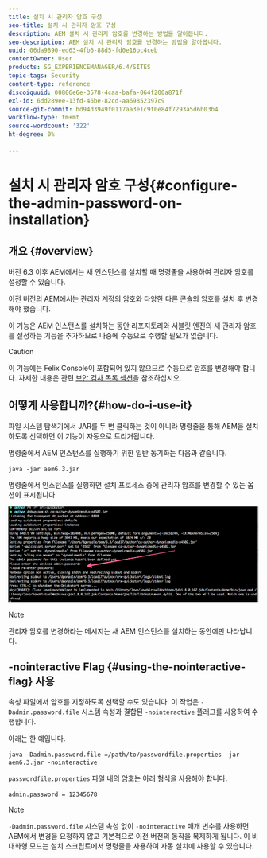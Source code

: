 ```yaml
---
title: 설치 시 관리자 암호 구성
seo-title: 설치 시 관리자 암호 구성
description: AEM 설치 시 관리자 암호를 변경하는 방법을 알아봅니다.
seo-description: AEM 설치 시 관리자 암호를 변경하는 방법을 알아봅니다.
uuid: 06da9890-ed63-4fb6-88d5-fd0e16bc4ceb
contentOwner: User
products: SG_EXPERIENCEMANAGER/6.4/SITES
topic-tags: Security
content-type: reference
discoiquuid: 00806e6e-3578-4caa-bafa-064f200a871f
exl-id: 6dd289ee-13fd-46be-82cd-aa69852397c9
source-git-commit: bd94d3949f0117aa3e1c9f0e84f7293a5d6b03b4
workflow-type: tm+mt
source-wordcount: '322'
ht-degree: 0%

---
```


# 설치 시 관리자 암호 구성{#configure-the-admin-password-on-installation}

## 개요 {#overview}

버전 6.3 이후 AEM에서는 새 인스턴스를 설치할 때 명령줄을 사용하여 관리자 암호를 설정할 수 있습니다.

이전 버전의 AEM에서는 관리자 계정의 암호와 다양한 다른 콘솔의 암호를 설치 후 변경해야 했습니다.

이 기능은 AEM 인스턴스를 설치하는 동안 리포지토리와 서블릿 엔진의 새 관리자 암호를 설정하는 기능을 추가하므로 나중에 수동으로 수행할 필요가 없습니다.

>[!CAUTION]
>
>이 기능에는 Felix Console이 포함되어 있지 않으므로 수동으로 암호를 변경해야 합니다. 자세한 내용은 관련 [보안 검사 목록 섹션](/help/sites-administering/security-checklist.md#change-default-passwords-for-the-aem-and-osgi-console-admin-accounts)을 참조하십시오.

## 어떻게 사용합니까?{#how-do-i-use-it}

파일 시스템 탐색기에서 JAR를 두 번 클릭하는 것이 아니라 명령줄을 통해 AEM을 설치하도록 선택하면 이 기능이 자동으로 트리거됩니다.

명령줄에서 AEM 인스턴스를 실행하기 위한 일반 동기화는 다음과 같습니다.

```shell
java -jar aem6.3.jar
```

명령줄에서 인스턴스를 실행하면 설치 프로세스 중에 관리자 암호를 변경할 수 있는 옵션이 표시됩니다.

![chlimage_1-116](assets/chlimage_1-116.png)

>[!NOTE]
>
>관리자 암호를 변경하라는 메시지는 새 AEM 인스턴스를 설치하는 동안에만 나타납니다.

## -nointeractive Flag {#using-the-nointeractive-flag} 사용

속성 파일에서 암호를 지정하도록 선택할 수도 있습니다. 이 작업은 `-Dadmin.password.file` 시스템 속성과 결합된 `-nointeractive` 플래그를 사용하여 수행합니다.

아래는 한 예입니다.

```shell
java -Dadmin.password.file =/path/to/passwordfile.properties -jar aem6.3.jar -nointeractive
```

`passwordfile.properties` 파일 내의 암호는 아래 형식을 사용해야 합니다.

```xml
admin.password = 12345678
```

>[!NOTE]
>
>`-Dadmin.password.file` 시스템 속성 없이 `-nointeractive` 매개 변수를 사용하면 AEM에서 변경을 요청하지 않고 기본적으로 이전 버전의 동작을 복제하게 됩니다. 이 비대화형 모드는 설치 스크립트에서 명령줄을 사용하여 자동 설치에 사용할 수 있습니다.
